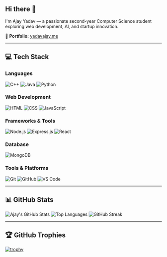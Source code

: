 ## Hi there 👋

I'm Ajay Yadav — a passionate second-year Computer Science student exploring web development, AI, and startup innovation.

🔗 **Portfolio:** [yadavajay.me](https://yadavajay.me)

---

## 💻 Tech Stack

### Languages  
![C++](https://img.shields.io/badge/-C++-00599C?style=flat&logo=cplusplus&logoColor=white)
![Java](https://img.shields.io/badge/-Java-007396?style=flat&logo=java&logoColor=white)
![Python](https://img.shields.io/badge/-Python-3776AB?style=flat&logo=python&logoColor=white)

### Web Development  
![HTML](https://img.shields.io/badge/-HTML-E34F26?style=flat&logo=html5&logoColor=white)
![CSS](https://img.shields.io/badge/-CSS-1572B6?style=flat&logo=css3&logoColor=white)
![JavaScript](https://img.shields.io/badge/-JavaScript-F7DF1E?style=flat&logo=javascript&logoColor=black)

### Frameworks & Tools  
![Node.js](https://img.shields.io/badge/-Node.js-339933?style=flat&logo=node.js&logoColor=white)
![Express.js](https://img.shields.io/badge/-Express.js-000000?style=flat&logo=express&logoColor=white)
![React](https://img.shields.io/badge/-React-61DAFB?style=flat&logo=react&logoColor=black)

### Database  
![MongoDB](https://img.shields.io/badge/-MongoDB-47A248?style=flat&logo=mongodb&logoColor=white)

### Tools & Platforms  
![Git](https://img.shields.io/badge/-Git-F05032?style=flat&logo=git&logoColor=white)
![GitHub](https://img.shields.io/badge/-GitHub-181717?style=flat&logo=github&logoColor=white)
![VS Code](https://img.shields.io/badge/-VS%20Code-007ACC?style=flat&logo=visual-studio-code&logoColor=white)

---

## 📊 GitHub Stats

![Ajay's GitHub Stats](https://github-readme-stats.vercel.app/api?username=ajayyadav&show_icons=true&theme=radical)
![Top Languages](https://github-readme-stats.vercel.app/api/top-langs/?username=ajayyadav&layout=compact&theme=radical)
![GitHub Streak](https://github-readme-streak-stats.herokuapp.com/?user=ajayyadav&theme=radical)

---

## 🏆 GitHub Trophies

[![trophy](https://github-profile-trophy.vercel.app/?username=ajayyadav&theme=monokai)](https://github.com/ryo-ma/github-profile-trophy)
